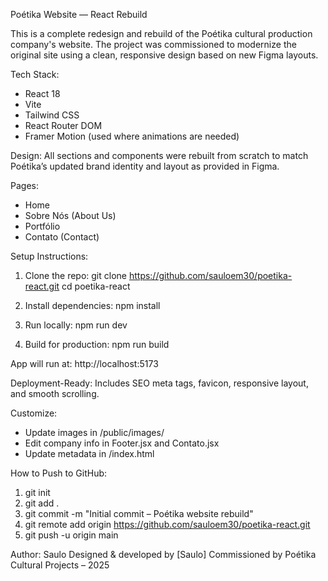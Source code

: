 Poétika Website — React Rebuild

This is a complete redesign and rebuild of the Poétika cultural production company's website. The project was commissioned to modernize the original site using a clean, responsive design based on new Figma layouts.

Tech Stack:
- React 18
- Vite
- Tailwind CSS
- React Router DOM
- Framer Motion (used where animations are needed)

Design:
All sections and components were rebuilt from scratch to match Poétika’s updated brand identity and layout as provided in Figma.

Pages:
- Home
- Sobre Nós (About Us)
- Portfólio
- Contato (Contact)

Setup Instructions:
1. Clone the repo:
   git clone https://github.com/sauloem30/poetika-react.git
   cd poetika-react

2. Install dependencies:
   npm install

3. Run locally:
   npm run dev

4. Build for production:
   npm run build

App will run at: http://localhost:5173

Deployment-Ready:
Includes SEO meta tags, favicon, responsive layout, and smooth scrolling.

Customize:
- Update images in /public/images/
- Edit company info in Footer.jsx and Contato.jsx
- Update metadata in /index.html

How to Push to GitHub:
1. git init
2. git add .
3. git commit -m "Initial commit – Poétika website rebuild"
4. git remote add origin https://github.com/sauloem30/poetika-react.git
5. git push -u origin main

Author: Saulo
Designed & developed by [Saulo]
Commissioned by Poétika Cultural Projects – 2025

